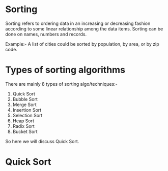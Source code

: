 # Sorting
Sorting refers to ordering data in an increasing or decreasing fashion according to some linear relationship among the data items. Sorting can be done on names, numbers and records. 

Example:- A list of cities could be sorted by population, by area, or by zip code.

# Types of sorting algorithms
There are mainly 8 types of sorting algo/techniques:-
1) Quick Sort
2) Bubble Sort
3) Merge Sort
4) Insertion Sort
5) Selection Sort
6) Heap Sort
7) Radix Sort
8) Bucket Sort

So here we will discuss Quick Sort.

# Quick Sort
